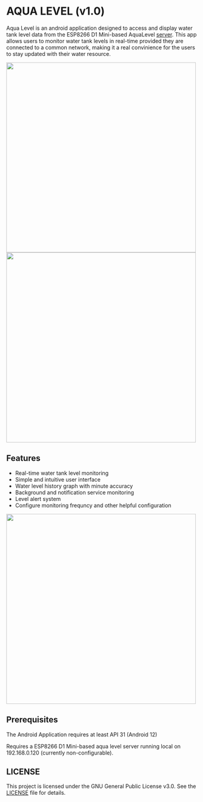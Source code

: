 # AQUA LEVEL (v1.0)

Aqua Level is an android application designed to access and display water tank level data from the ESP8266 D1 Mini-based AquaLevel [server](https://github.com/Sen-sou/aqualevelServer). This app allows users to monitor water tank levels in real-time provided they are connected to a common network, making it a real convinience for the users to stay updated with their water resource.

<img src="https://github.com/user-attachments/assets/f8b46f61-d70e-45a0-91e5-36d1c792a61f" width="500"/>

<img src="https://github.com/user-attachments/assets/c1defb8f-0ed3-4100-bbc1-720cf5bf3db7" width="500"/>

## Features
- Real-time water tank level monitoring
- Simple and intuitive user interface
- Water level history graph with minute accuracy
- Background and notification service monitoring
- Level alert system
- Configure monitoring frequncy and other helpful configuration

<img src="https://github.com/user-attachments/assets/4d4d67de-eef9-4f92-ab00-1d04ebcfe282" width="500"/>

## Prerequisites
The Android Application requires at least API 31 (Android 12)

Requires a ESP8266 D1 Mini-based aqua level server running local on 192.168.0.120 (currently non-configurable).

## LICENSE
This project is licensed under the GNU General Public License v3.0. See the [LICENSE](LICENSE) file for details.
